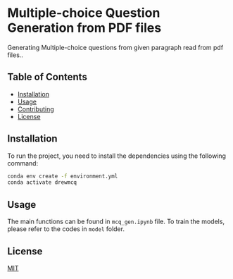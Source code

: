 # Multiple-choice Question Generation from PDF files

Generating Multiple-choice questions from given paragraph read from pdf files..

## Table of Contents

- [Installation](#installation)
- [Usage](#usage)
- [Contributing](#contributing)
- [License](#license)

## Installation

To run the project, you need to install the dependencies using the following command:

```bash
conda env create -f environment.yml
conda activate drewmcq
```

## Usage

The main functions can be found in `mcq_gen.ipynb` file. To train the models, please refer to the codes in `model` folder.


## License

[MIT](https://choosealicense.com/licenses/mit/)
